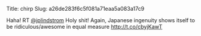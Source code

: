 Title: chirp
Slug: a26de283f6c5f081a71eaa5a083a17c9

Haha! RT <a href="http://twitter.com/jplindstrom">@jplindstrom</a> Holy shit! Again, Japanese ingenuity shows itself to be ridiculous/awesome in equal measure <a href="http://t.co/cbyjKawT">http://t.co/cbyjKawT</a>

